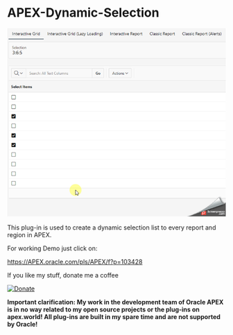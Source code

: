 # APEX-Dynamic-Selection

![Screenshot](https://github.com/RonnyWeiss/APEX-Dynamic-Selection/blob/master/screenshot.gif?raw=true)

This plug-in is used to create a dynamic selection list to every report and region in APEX.

For working Demo just click on:

https://APEX.oracle.com/pls/APEX/f?p=103428

If you like my stuff, donate me a coffee

[![Donate](https://img.shields.io/badge/Donate-PayPal-green.svg)](https://www.paypal.me/RonnyW1)

**Important clarification: My work in the development team of Oracle APEX is in no way related to my open source projects or the plug-ins on apex.world! All plug-ins are built in my spare time and are not supported by Oracle!**